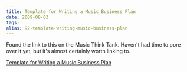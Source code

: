 ```yaml
---
title: Template for Writing a Music Business Plan
date: 2009-08-03
tags: 
alias: 92-template-writing-music-business-plan
---
```


Found the link to this on the Music Think Tank.  Haven't had time to pore over it yet, but it's almost certainly worth linking to.

[Template for Writing a Music Business Plan](http://eleetmusic.com/?p=1223)